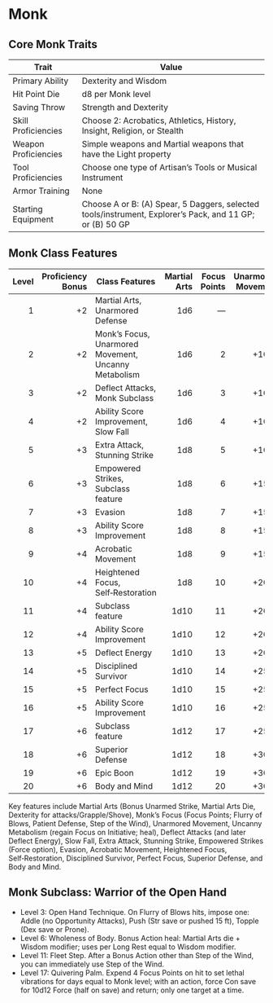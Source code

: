 <!-- Source: docs/SRD_CC_v5.2.1.pdf pp.49–52 (Monk class), pp.52 (Warrior of the Open Hand) -->

# Monk

## Core Monk Traits

| Trait               | Value |
|---------------------|-------|
| Primary Ability     | Dexterity and Wisdom |
| Hit Point Die       | d8 per Monk level |
| Saving Throw        | Strength and Dexterity |
| Skill Proficiencies | Choose 2: Acrobatics, Athletics, History, Insight, Religion, or Stealth |
| Weapon Proficiencies| Simple weapons and Martial weapons that have the Light property |
| Tool Proficiencies  | Choose one type of Artisan’s Tools or Musical Instrument |
| Armor Training      | None |
| Starting Equipment  | Choose A or B: (A) Spear, 5 Daggers, selected tools/instrument, Explorer’s Pack, and 11 GP; or (B) 50 GP |

## Monk Class Features

| Level | Proficiency Bonus | Class Features | Martial Arts | Focus Points | Unarmored Movement |
|------:|-------------------:|----------------|-------------:|------------:|-------------------:|
| 1 | +2 | Martial Arts, Unarmored Defense | 1d6 | — | — |
| 2 | +2 | Monk’s Focus, Unarmored Movement, Uncanny Metabolism | 1d6 | 2 | +10 ft. |
| 3 | +2 | Deflect Attacks, Monk Subclass | 1d6 | 3 | +10 ft. |
| 4 | +2 | Ability Score Improvement, Slow Fall | 1d6 | 4 | +10 ft. |
| 5 | +3 | Extra Attack, Stunning Strike | 1d8 | 5 | +10 ft. |
| 6 | +3 | Empowered Strikes, Subclass feature | 1d8 | 6 | +15 ft. |
| 7 | +3 | Evasion | 1d8 | 7 | +15 ft. |
| 8 | +3 | Ability Score Improvement | 1d8 | 8 | +15 ft. |
| 9 | +4 | Acrobatic Movement | 1d8 | 9 | +15 ft. |
| 10 | +4 | Heightened Focus, Self‑Restoration | 1d8 | 10 | +20 ft. |
| 11 | +4 | Subclass feature | 1d10 | 11 | +20 ft. |
| 12 | +4 | Ability Score Improvement | 1d10 | 12 | +20 ft. |
| 13 | +5 | Deflect Energy | 1d10 | 13 | +20 ft. |
| 14 | +5 | Disciplined Survivor | 1d10 | 14 | +25 ft. |
| 15 | +5 | Perfect Focus | 1d10 | 15 | +25 ft. |
| 16 | +5 | Ability Score Improvement | 1d10 | 16 | +25 ft. |
| 17 | +6 | Subclass feature | 1d12 | 17 | +25 ft. |
| 18 | +6 | Superior Defense | 1d12 | 18 | +30 ft. |
| 19 | +6 | Epic Boon | 1d12 | 19 | +30 ft. |
| 20 | +6 | Body and Mind | 1d12 | 20 | +30 ft. |

Key features include Martial Arts (Bonus Unarmed Strike, Martial Arts Die, Dexterity for attacks/Grapple/Shove), Monk’s Focus (Focus Points; Flurry of Blows, Patient Defense, Step of the Wind), Unarmored Movement, Uncanny Metabolism (regain Focus on Initiative; heal), Deflect Attacks (and later Deflect Energy), Slow Fall, Extra Attack, Stunning Strike, Empowered Strikes (Force option), Evasion, Acrobatic Movement, Heightened Focus, Self‑Restoration, Disciplined Survivor, Perfect Focus, Superior Defense, and Body and Mind.

## Monk Subclass: Warrior of the Open Hand

- Level 3: Open Hand Technique. On Flurry of Blows hits, impose one: Addle (no Opportunity Attacks), Push (Str save or pushed 15 ft), Topple (Dex save or Prone).
- Level 6: Wholeness of Body. Bonus Action heal: Martial Arts die + Wisdom modifier; uses per Long Rest equal to Wisdom modifier.
- Level 11: Fleet Step. After a Bonus Action other than Step of the Wind, you can immediately use Step of the Wind.
- Level 17: Quivering Palm. Expend 4 Focus Points on hit to set lethal vibrations for days equal to Monk level; with an action, force Con save for 10d12 Force (half on save) and return; only one target at a time.

